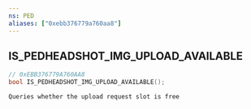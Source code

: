 ```yaml
---
ns: PED
aliases: ["0xebb376779a760aa8"]
---
```

## IS_PEDHEADSHOT_IMG_UPLOAD_AVAILABLE

```c
// 0xEBB376779A760AA8
bool IS_PEDHEADSHOT_IMG_UPLOAD_AVAILABLE();
```

```
Queries whether the upload request slot is free
```
